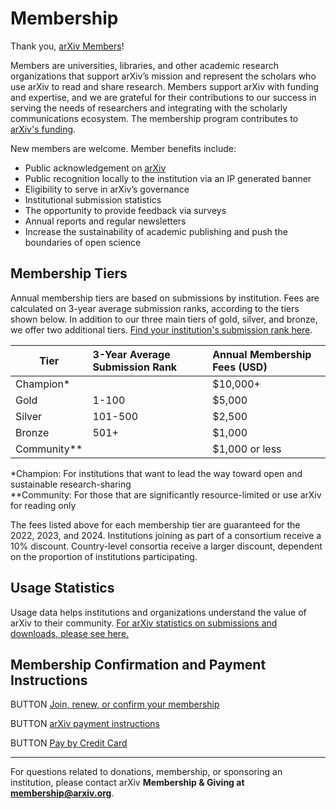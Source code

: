 Membership
========================

Thank you, [arXiv Members](ourmembers)! 

Members are universities, libraries, and other academic research organizations that support arXiv’s mission and represent the scholars who use arXiv to read and share research. Members support arXiv with funding and expertise, and we are grateful for their contributions to our success in serving the needs of researchers and integrating with the scholarly communications ecosystem. The membership program contributes to [arXiv's funding](funding). 

New members are welcome. Member benefits include:
*  Public acknowledgement on [arXiv](ourmembers)
*  Public recognition locally to the institution via an IP generated banner
*  Eligibility to serve in arXiv’s governance 
*  Institutional submission statistics
*  The opportunity to provide feedback via surveys
*  Annual reports and regular newsletters
*  Increase the sustainability of academic publishing and push the boundaries of open science

## Membership Tiers

Annual membership tiers are based on submissions by institution. Fees are calculated on 3-year average submission ranks, according to the tiers shown below. In addition to our three main tiers of gold, silver, and bronze, we offer two additional tiers. [Find your institution's submission rank here](reports/2020_institution_submissions).

|Tier |3-Year Average Submission Rank   |Annual Membership Fees (USD)
|-----------------------------|:-----------------------------|:--------------------|
| Champion\* | | $10,000+ |
| Gold | 1-100 | $5,000 |
| Silver | 101-500 | $2,500 |
| Bronze | 501+ | $1,000 |
| Community\*\* | | $1,000 or less |

\*Champion: For institutions that want to lead the way toward open and sustainable research-sharing
 <br /> \*\*Community: For those that are significantly resource-limited or use arXiv for reading only

The fees listed above for each membership tier are guaranteed for the 2022, 2023, and 2024.
Institutions joining as part of a consortium receive a 10% discount. Country-level consortia receive a larger discount, dependent on the proportion of institutions participating. 


## Usage Statistics

Usage data helps institutions and organizations understand the value of arXiv to their community. [For arXiv statistics on submissions and downloads, please see here.](reports/2020_usage)

## Membership Confirmation and Payment Instructions

BUTTON [Join, renew, or confirm your membership](membership_confirm)

BUTTON [arXiv payment instructions](arXiv-payment-info.pdf)

BUTTON [Pay by Credit Card](donate)


---
For questions related to donations, membership, or sponsoring an institution, please contact arXiv **Membership & Giving at membership@arxiv.org**.
